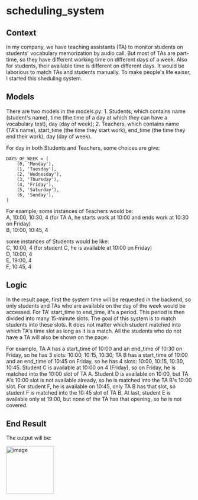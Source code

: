 # scheduling_system

## Context
In my company, we have teaching assistants (TA) to monitor students on students' vocabulary memorization by audio call. But most of TAs are part-time, so they have different working time on different days of a week. Also for students, their available time is different on different days. It would be laborious to match TAs and students manually. To make people's life eaiser, I started this sheduling system.

## Models
There are two models in the models.py: 1. Students, which contains name (student's name), time (the time of a day at which they can have a vocabulary test), day (day of week); 2. Teachers, which contains name (TA's name), start_time (the time they start work), end_time (the time they end their work), day (day of week). 

For day in both Students and Teachers, some choices are give: 
```
DAYS_OF_WEEK = (
    (0, 'Monday'),
    (1, 'Tuesday'),
    (2, 'Wednesday'),
    (3, 'Thursday'),
    (4, 'Friday'),
    (5, 'Saturday'),
    (6, 'Sunday'),
)
```

For example, some instances of Teachers would be:  
A, 10:00, 10:30, 4 (for TA A, he starts work at 10:00 and ends work at 10:30 on Friday)  
B, 10:00, 10:45, 4  
 
some instances of Students would be like:  
C, 10:00, 4 (for student C, he is available at 10:00 on Friday)  
D, 10:00, 4  
E, 19:00, 4  
F, 10:45, 4  

## Logic
In the result page, first the system time will be requested in the backend, so only students and TAs who are available on the day of the week would be accessed. For TA' start_time to end_time, it's a period. This period is then divided into many 15-minute slots. The goal of this system is to match students into these slots. It does not matter which student matched into which TA's time slot as long as it is a match. All the students who do not have a TA will also be shown on the page. 

For example, TA A has a start_time of 10:00 and an end_time of 10:30 on Friday, so he has 3 slots: 10:00, 10:15, 10:30; TA B has a start_time of 10:00 and an end_time of 10:45 on Friday, so he has 4 slots: 10:00, 10:15, 10:30, 10:45. Student C is available at 10:00 on 4 (Friday), so on Friday, he is matched into the 10:00 slot of TA A. Student D is available on 10:00, but TA A's 10:00 slot is not available already, so he is matched into the TA B's 10:00 slot. For student F, he is available on 10:45, only TA B has that slot, so student F is matched into the 10:45 slot of TA B. At last, student E is available only at 19:00, but none of the TA has that opening, so he is not covered.

## End Result
The output will be:

<img width="129" alt="image" src="https://user-images.githubusercontent.com/32259752/207383039-49d4c0a7-a09e-4ce5-9525-d7205413d402.png">
